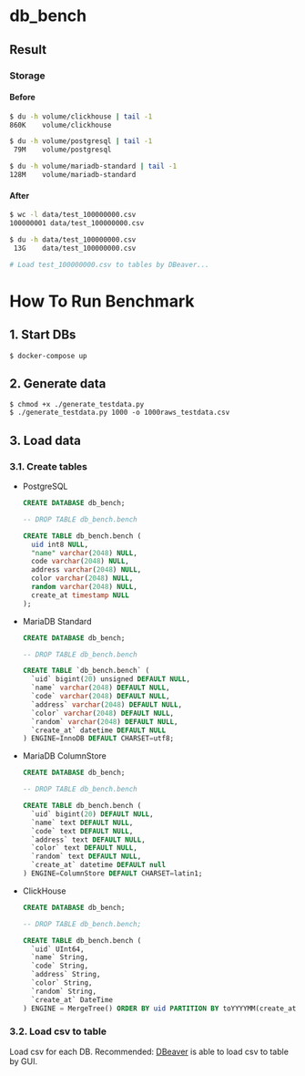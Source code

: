 # db_bench
## Result
### Storage

#### Before
```sh
$ du -h volume/clickhouse | tail -1
860K    volume/clickhouse

$ du -h volume/postgresql | tail -1
 79M    volume/postgresql

$ du -h volume/mariadb-standard | tail -1
128M    volume/mariadb-standard
```

#### After
```sh
$ wc -l data/test_100000000.csv
100000001 data/test_100000000.csv

$ du -h data/test_100000000.csv
 13G    data/test_100000000.csv

# Load test_100000000.csv to tables by DBeaver...

```


# How To Run Benchmark
## 1. Start DBs
```
$ docker-compose up
```

## 2. Generate data
```
$ chmod +x ./generate_testdata.py
$ ./generate_testdata.py 1000 -o 1000raws_testdata.csv
```

## 3. Load data
### 3.1. Create tables
+ PostgreSQL
  ```sql
  CREATE DATABASE db_bench;

  -- DROP TABLE db_bench.bench

  CREATE TABLE db_bench.bench (
  	uid int8 NULL,
  	"name" varchar(2048) NULL,
  	code varchar(2048) NULL,
  	address varchar(2048) NULL,
  	color varchar(2048) NULL,
  	random varchar(2048) NULL,
  	create_at timestamp NULL
  );
  ```

+ MariaDB Standard
  ```sql
  CREATE DATABASE db_bench;

  -- DROP TABLE db_bench.bench

  CREATE TABLE `db_bench.bench` (
    `uid` bigint(20) unsigned DEFAULT NULL,
    `name` varchar(2048) DEFAULT NULL,
    `code` varchar(2048) DEFAULT NULL,
    `address` varchar(2048) DEFAULT NULL,
    `color` varchar(2048) DEFAULT NULL,
    `random` varchar(2048) DEFAULT NULL,
    `create_at` datetime DEFAULT NULL
  ) ENGINE=InnoDB DEFAULT CHARSET=utf8;
  ```

+ MariaDB ColumnStore
  ```sql
  CREATE DATABASE db_bench;

  -- DROP TABLE db_bench.bench

  CREATE TABLE db_bench.bench (
    `uid` bigint(20) DEFAULT NULL,
    `name` text DEFAULT NULL,
    `code` text DEFAULT NULL,
    `address` text DEFAULT NULL,
    `color` text DEFAULT NULL,
    `random` text DEFAULT NULL,
    `create_at` datetime DEFAULT null
  ) ENGINE=ColumnStore DEFAULT CHARSET=latin1;
  ```

+ ClickHouse
  ```sql
  CREATE DATABASE db_bench;

  -- DROP TABLE db_bench.bench;

  CREATE TABLE db_bench.bench (
    `uid` UInt64,
    `name` String,
    `code` String,
    `address` String,
    `color` String,
    `random` String,
    `create_at` DateTime
  ) ENGINE = MergeTree() ORDER BY uid PARTITION BY toYYYYMM(create_at);
  ```

### 3.2. Load csv to table
Load csv for each DB. Recommended: [DBeaver](https://dbeaver.io/) is able to load csv to table by GUI.
